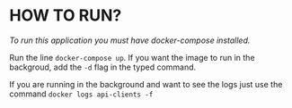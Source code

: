 # HOW TO RUN?

*To run this application you must have docker-compose installed.*

Run the line `docker-compose up`. If you want the image to run in the backgroud, add the `-d` flag in the typed command.

If you are running in the background and want to see the logs just use the command `docker logs api-clients -f`